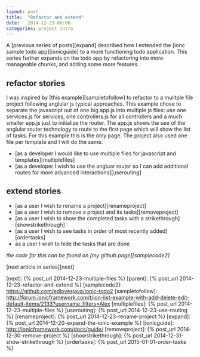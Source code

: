 ```yaml
---
layout: post
title:  "Refactor and extend"
date:   2014-12-23 08:00
categories: project intro
---
```


A [previous series of posts][expand] described how I extended the [ionc sample todo app][ionicguide] to a more functioning todo application. This series further expands on the todo app by refactoring into more manageable chunks, and adding some more features.


## refactor stories

I was inspired by [this example][sampletofollow] to refactor to a mulitple file project following anglular js typical approaches. This example chose to separate the javascript out of one big app.js into multiple js files: use one services.js for services, one controllers.js for all controllers and a much smaller app.js just to initialize the router. The app.js shows the use of the anglular router technology to route to the first page which will show the list of tasks. For this example this is the only page. The project also used one file per template and I will do the same.

 * [as a developer I would like to use multiple files for javascript and templates][multiplefiles]
 * [as a developer I wish to use the angluar router so I can add additional routes for more advanced interactions][userouting] 


## extend stories

 * [as a user I wish to rename a project][renameproject]
 * [as a user I wish to remove a project and its tasks][removeproject]
 * [as a user I wish to show the completed tasks with a strikethrough][showstrikethrough]
 * [as a user I wish to see tasks in order of most recently added][ordertasks]
 * as a user I wish to hide the tasks that are done

*the code for this can be found on [my github page][samplecode2]*

[next article in series][next]

[next]:           {% post_url 2014-12-23-multiple-files %}
[parent]:         {% post_url 2014-12-23-refactor-and-extend %}
[samplecode2]:    https://github.com/edlovesjava/ionic-todo2
[sampletofollow]: http://forum.ionicframework.com/t/ion-list-example-with-add-delete-edit-default-items/2133?username_filters=Alex
[multiplefiles]:  {% post_url 2014-12-23-multiple-files %}
[userouting]:     {% post_url 2014-12-23-use-routing %}
[renameproject]:  {% post_url 2014-12-23-rename-project %}
[expand]:         {% post_url 2014-12-20-expand-the-ionic-example %}
[ionicguide]:     http://ionicframework.com/docs/guide/
[removeproject]:  {% post_url 2014-12-30-remove-project %}
[showstrikethrough]: {% post_url 2014-12-31-show-strikethrough %}
[ordertasks]:     {% post_url 2015-01-01-order-tasks %}


